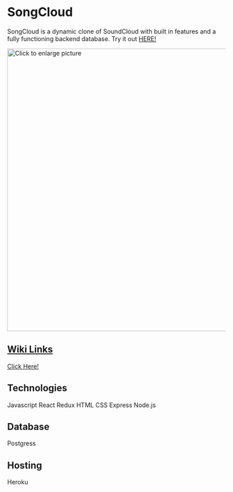# SongCloud

SongCloud is a dynamic clone of SoundCloud with built in features and a fully functioning backend database. Try it out [HERE!](https://jb-api-project.herokuapp.com/)

<a href="https://drive.google.com/uc?export=view&id=1N3i7n5Yy9EYf1Cw7eRYl4AEKrCIer-Zf"><img src="https://drive.google.com/uc?export=view&id=1N3i7n5Yy9EYf1Cw7eRYl4AEKrCIer-Zf" style="width: 650px; max-width: 100%; height: auto" title="Click to enlarge picture" />


## Wiki Links

[Click Here!](https://github.com/jbaron94/SongCloud/wiki)

## Technologies
  
  Javascript
  React
  Redux
  HTML
  CSS
  Express
  Node.js
  
## Database
  
  Postgress
  
## Hosting
  
  Heroku
